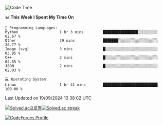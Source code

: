 
<!--START_SECTION:waka-->
![Code Time](http://img.shields.io/badge/Code%20Time-3%2C648%20hrs%208%20mins-blue)

📊 **This Week I Spent My Time On** 

```text
💬 Programming Languages: 
Python                   1 hr 3 mins         ████████████████░░░░░░░░░   62.67 % 
Other                    29 mins             ███████░░░░░░░░░░░░░░░░░░   28.77 % 
Image (svg)              3 mins              █░░░░░░░░░░░░░░░░░░░░░░░░   03.85 % 
C++                      2 mins              █░░░░░░░░░░░░░░░░░░░░░░░░   02.55 % 
JSON                     2 mins              █░░░░░░░░░░░░░░░░░░░░░░░░   02.03 % 

💻 Operating System: 
Linux                    1 hr 41 mins        █████████████████████████   100.00 % 
```


 Last Updated on 19/09/2024 13:38:02 UTC
<!--END_SECTION:waka-->


[![Solved.ac프로필](http://mazassumnida.wtf/api/generate_badge?boj=hckim96)](https://solved.ac/hckim96)[![Solved.ac streak](http://mazandi.herokuapp.com/api?handle=hckim96&theme=dark)](https://solved.ac/hckim96)


[![CodeForces Profile](https://cf.leed.at?id=hckim96)](https://codeforces.com/profile/hckim96)

